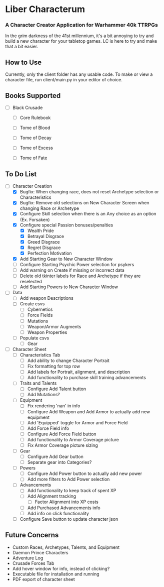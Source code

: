 # Liber Characterum
### A Character Creator Application for Warhammer 40k TTRPGs

In the grim darkness of the 41st millennium, it's a bit annoying to try and build a new character for your tabletop games. LC is here to try and make that a bit easier.

## How to Use

Currently, only the client folder has any usable code. To make or view a character file, run client/main.py in your editor of choice.


## Books Supported
- [ ] Black Crusade
    - [ ] Core Rulebook
    - [ ] Tome of Blood
    - [ ] Tome of Decay
    - [ ] Tome of Excess
    - [ ] Tome of Fate


## To Do List

- [ ] Character Creation
  - [X] Bugfix: When changing race, does not reset Archetype selection or Characteristics
  - [X] Bugfix: Remove old selections on New Character Screen when changing Race or Archetype
  - [X] Configure Skill selection when there is an Any choice as an option (Ex. Forsaken)
  - [X] Configure special Passion bonuses/penalties
    - [X] Wealth Pride
    - [X] Betrayal Disgrace
    - [X] Greed Disgrace
    - [x] Regret Disgrace
    - [x] Perfection Motivation
  - [x] Add Starting Gear to New Character Window
  - [ ] Configure Starting Psychic Power selection for psykers
  - [ ] Add warning on Create if missing or incorrect data
  - [ ] Delete old tkinter labels for Race and Archetype if they are reselected
  - [ ] Add Starting Powers to New Character Window
- [ ] Data
  - [ ] Add weapon Descriptions
  - [ ] Create csvs
    - [ ] Cybernetics
    - [ ] Force Fields
    - [ ] Mutations
    - [ ] Weapon/Armor Augments
    - [ ] Weapon Properties
  - [ ] Populate csvs
    - [ ] Gear
- [ ] Character Sheet
  - [ ] Characteristics Tab
    - [ ] Add ability to change Character Portrait
    - [ ] Fix formatting for top row
    - [ ] Add labels for Portrait, alignment, and description
    - [ ] Add functionality to purchase skill training advancements
  - [ ] Traits and Talents
    - [ ] Configure Add Talent button
    - [ ] Add Mutations?
  - [ ] Equipment
    - [ ] Fix rendering 'nan' in info
    - [ ] Configure Add Weapon and Add Armor to actually add new equipment
    - [ ] Add 'Equipped' toggle for Armor and Force Field
    - [ ] Add Force Field info
    - [ ] Configure Add Force Field button
    - [ ] Add functionality to Armor Coverage picture
    - [ ] Fix Armor Coverage picture sizing
  - [ ] Gear
    - [ ] Configure Add Gear button
    - [ ] Separate gear into Categories?
  - [ ] Powers
    - [ ] Configure Add Power button to actually add new power
    - [ ] Add more filters to Add Power selection
  - [ ] Advancements
    - [ ] Add functionality to keep track of spent XP
    - [ ] Add Alignment tracking
      - [ ] Factor Alignment into XP costs
    - [ ] Add Purchased Advancements info
    - [ ] Add info on click functionality
  - [ ] Configure Save button to update character json

## Future Concerns
  - Custom Races, Archetypes, Talents, and Equipment
  - Daemon Prince Characters
  - Adventure Log
  - Crusade Forces Tab
  - Add hover window for info, instead of clicking?
  - Executable file for installation and running
  - PDF export of character sheet